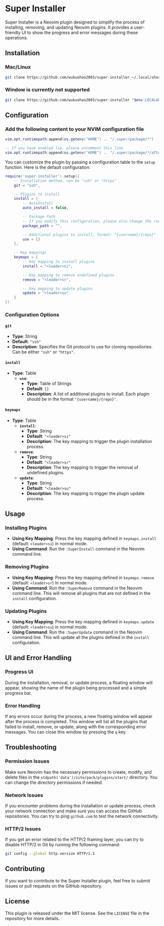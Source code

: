 # Super Installer

Super Installer is a Neovim plugin designed to simplify the process of installing, removing, and updating Neovim plugins. It provides a user-friendly UI to show the progress and error messages during these operations.

## Installation

### Mac/Linux

```bash
git clone https://github.com/wukuohao2003/super-installer ~/.local/share/nvim/site/pack/packer/start
```

### Window is currently not supported

```bash
git clone https://github.com/wukuohao2003/super-installer "$env:LOCALAPPDATA\nvim-data\site\pack/packer/start"
```

## Configuration

### Add the following content to your NVIM configuration file

```lua
vim.opt.runtimepath:append(os.getenv("HOME") .. "/.super/package/*")

-- If you have enabled lsp, please uncomment this line
vim.opt.runtimepath:append(os.getenv("HOME") .. "/.super/package/*/after")
```

You can customize the plugin by passing a configuration table to the `setup` function. Here is the default configuration:

```lua
require('super-installer').setup({
    -- Installation method, can be "ssh" or "https"
    git = "ssh",

    -- Plugins to install
    install = {
        -- AutoInstall
        auto_install = false,

        -- Package Path
        -- If you modify this configuration, please also change the runtimepath in the NVIM configuration file, otherwise your NVIM will not be able to run
        package_path = "",

        -- Additional plugins to install, format: "{username}/{repo}"
        use = {}
    },

    -- Key mappings
    keymaps = {
        -- Key mapping to install plugins
        install = "<leader>si",

        -- Key mapping to remove undefined plugins
        remove = "<leader>sr",

        -- Key mapping to update plugins
        update = "<leader>su"
    }
})
```

### Configuration Options

#### `git`

- **Type**: String
- **Default**: `"ssh"`
- **Description**: Specifies the Git protocol to use for cloning repositories. Can be either `"ssh"` or `"https"`.

#### `install`

- **Type**: Table
  - **`use`**:
    - **Type**: Table of Strings
    - **Default**: `{}`
    - **Description**: A list of additional plugins to install. Each plugin should be in the format `"{username}/{repo}"`.

#### `keymaps`

- **Type**: Table
  - **`install`**:
    - **Type**: String
    - **Default**: `"<leader>si"`
    - **Description**: The key mapping to trigger the plugin installation process.
  - **`remove`**:
    - **Type**: String
    - **Default**: `"<leader>sr"`
    - **Description**: The key mapping to trigger the removal of undefined plugins.
  - **`update`**:
    - **Type**: String
    - **Default**: `"<leader>su"`
    - **Description**: The key mapping to trigger the plugin update process.

## Usage

### Installing Plugins

- **Using Key Mapping**: Press the key mapping defined in `keymaps.install` (default: `<leader>si`) in normal mode.
- **Using Command**: Run the `:SuperInstall` command in the Neovim command line.

### Removing Plugins

- **Using Key Mapping**: Press the key mapping defined in `keymaps.remove` (default: `<leader>sr`) in normal mode.
- **Using Command**: Run the `:SuperRemove` command in the Neovim command line. This will remove all plugins that are not defined in the `install` configuration.

### Updating Plugins

- **Using Key Mapping**: Press the key mapping defined in `keymaps.update` (default: `<leader>su`) in normal mode.
- **Using Command**: Run the `:SuperUpdate` command in the Neovim command line. This will update all the plugins defined in the `install` configuration.

## UI and Error Handling

### Progress UI

During the installation, removal, or update process, a floating window will appear, showing the name of the plugin being processed and a simple progress bar.

### Error Handling

If any errors occur during the process, a new floating window will appear after the process is completed. This window will list all the plugins that failed to install, remove, or update, along with the corresponding error messages. You can close this window by pressing the `q` key.

## Troubleshooting

### Permission Issues

Make sure Neovim has the necessary permissions to create, modify, and delete files in the `stdpath('data')/site/pack/plugins/start/` directory. You can change the directory permissions if needed.

### Network Issues

If you encounter problems during the installation or update process, check your network connection and make sure you can access the GitHub repositories. You can try to ping `github.com` to test the network connectivity.

### HTTP/2 Issues

If you get an error related to the HTTP/2 framing layer, you can try to disable HTTP/2 in Git by running the following command:

```bash
git config --global http.version HTTP/1.1
```

## Contributing

If you want to contribute to the Super Installer plugin, feel free to submit issues or pull requests on the GitHub repository.

## License

This plugin is released under the MIT license. See the `LICENSE` file in the repository for more details.
